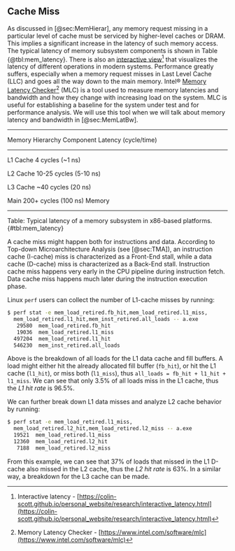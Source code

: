

## Cache Miss

As discussed in [@sec:MemHierar], any memory request missing in a particular level of cache must be serviced by higher-level caches or DRAM. This implies a significant increase in the latency of such memory access. The typical latency of memory subsystem components is shown in Table {@tbl:mem_latency}. There is also an [interactive view](https://colin-scott.github.io/personal_website/research/interactive_latency.html)[^1] that visualizes the latency of different operations in modern systems. Performance greatly suffers, especially when a memory request misses in Last Level Cache (LLC) and goes all the way down to the main memory. Intel® [Memory Latency Checker](https://www.intel.com/software/mlc)[^2] (MLC) is a tool used to measure memory latencies and bandwidth and how they change with increasing load on the system. MLC is useful for establishing a baseline for the system under test and for performance analysis. We will use this tool when we will talk about memory latency and bandwidth in [@sec:MemLatBw].

-------------------------------------------------
Memory Hierarchy Component   Latency (cycle/time)

--------------------------   --------------------
L1 Cache                     4 cycles (~1 ns)

L2 Cache                     10-25 cycles (5-10 ns)

L3 Cache                     ~40 cycles (20 ns)

Main                         200+ cycles (100 ns)
Memory

-------------------------------------------------

Table: Typical latency of a memory subsystem in x86-based platforms. {#tbl:mem_latency}

A cache miss might happen both for instructions and data. According to Top-down Microarchitecture Analysis (see [@sec:TMA]), an instruction cache (I-cache) miss is characterized as a Front-End stall, while a data cache (D-cache) miss is characterized as a Back-End stall. Instruction cache miss happens very early in the CPU pipeline during instruction fetch. Data cache miss happens much later during the instruction execution phase.

Linux `perf` users can collect the number of L1-cache misses by running:

```bash
$ perf stat -e mem_load_retired.fb_hit,mem_load_retired.l1_miss,
  mem_load_retired.l1_hit,mem_inst_retired.all_loads -- a.exe
   29580  mem_load_retired.fb_hit
   19036  mem_load_retired.l1_miss
  497204  mem_load_retired.l1_hit
  546230  mem_inst_retired.all_loads
```

Above is the breakdown of all loads for the L1 data cache and fill buffers. A load might either hit the already allocated fill buffer (`fb_hit`), or hit the L1 cache (`l1_hit`), or miss both (`l1_miss`), thus `all_loads = fb_hit + l1_hit + l1_miss`. We can see that only 3.5% of all loads miss in the L1 cache, thus the *L1 hit rate* is 96.5%. 

We can further break down L1 data misses and analyze L2 cache behavior by running:

```bash
$ perf stat -e mem_load_retired.l1_miss,
  mem_load_retired.l2_hit,mem_load_retired.l2_miss -- a.exe
  19521  mem_load_retired.l1_miss
  12360  mem_load_retired.l2_hit
   7188  mem_load_retired.l2_miss
```

From this example, we can see that 37% of loads that missed in the L1 D-cache also missed in the L2 cache, thus the *L2 hit rate* is 63%. In a similar way, a breakdown for the L3 cache can be made.

[^1]: Interactive latency - [https://colin-scott.github.io/personal_website/research/interactive_latency.html](https://colin-scott.github.io/personal_website/research/interactive_latency.html)
[^2]: Memory Latency Checker - [https://www.intel.com/software/mlc](https://www.intel.com/software/mlc)
